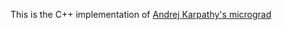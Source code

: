 This is the C++ implementation of [Andrej Karpathy's micrograd](https://github.com/karpathy/micrograd)
